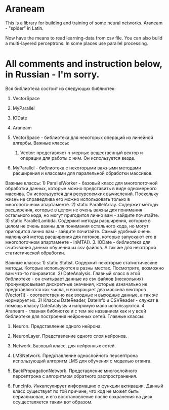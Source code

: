Araneam
=============

This is a library for building and training of some neural networks.
Araneam - "spider" in Latin.

Now have the means to read learning-data from csv file. 
You can also build a multi-layered perceptrons.
In some places use parallel processing.

All comments and instruction below, in Russian - I'm sorry.
=============

Вся библиотека состоит из следующих библиотек:
1. VectorSpace
2. MyParallel
3. IODate
4. Araneam

1. VectorSpace - библиотека для некоторых операций из линейной алгербы.
Важные классы:
	1) Vector: представляет n-мерные вещественный вектор и операции для работы с ним. Он используется везде.
2. MyParallel - библиотека с некоторыми важными методами расширения и классами для паралельной обработки массивов.

Важные классы:
	1) ParallelWorker - базовый класс для многопоточной обработки данных, которые можно представить в виде одномерного массива. Он используется для ресурсоемких вычислений. Поскольку жизнь не справедлива его можно использовать только в многопоточном апартаменте.
	2) static ParallelArray. Содержит методы расширения, которые в целом не очень важны для понимания остального кода, но могут пригодится лично вам - зайдите почитайте.
	3) static ParallelLambda. Содержит методы расширения, которые в целом не очень важны для понимания остального кода, но могут пригодится лично вам - зайдите почитайте. Самый удобный очень маленький метод расширения для потоков, которые запускают его в многопоточном апартаменте - InMTA().
3. IODate - библиотека для считывания данных обучения из csv файлов. А так же для некоторой статистической обработки.

Важные классы:
	1) static Statist. Содержит некоторые статистические методы. Которые используются в разны местах. Посмотрите, возможно вам что-то понравится.
	2) DateAnalysis. Главный класс в этой библиотеке - он считывает данные из csv файлов (нескольких) пронумеровывает дискретные значения, которые изначально не представляются как числа, и возвращает два массива векторов (Vector[]) - соответственно как входные и выходные данные, а так же нормирует их.
	3) Классы DateReader, DateInfo и CSVReader - служат в помощь классу DateAnalysis и напрямую мало используются.
4. Araneam - главная библиотке и с тем же названием как и у всей библиотеке для построения нейронных сетей.
Главные классы:

1) Neuron. Представление одного нейрона.

2) NeuronLayer. Представление одного слоя нейронов.

3) Network. Базовый класс, для нейронных сетей.

4) LMSNetwork. Представление однослойного персептрона использующий алгоритм LMS для обучения с моделью отжига.

5) BackPropagationNetwork. Представление многослойного персептрона с алгоритмом обратного распространения.

6) FuncInfo. Инкапсулирует информацию о функции активации. Данный класс существует по той причине, что код не может быть сериализован, и его восстановление после сохранения на диск осуществляется таким вот образом.
